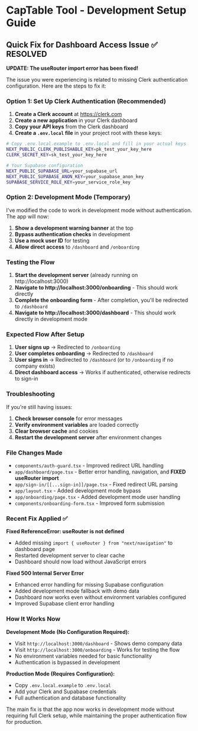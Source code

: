 # CapTable Tool - Development Setup Guide

## Quick Fix for Dashboard Access Issue ✅ RESOLVED

**UPDATE: The useRouter import error has been fixed!**

The issue you were experiencing is related to missing Clerk authentication configuration. Here are the steps to fix it:

### Option 1: Set Up Clerk Authentication (Recommended)

1. **Create a Clerk account** at https://clerk.com
2. **Create a new application** in your Clerk dashboard
3. **Copy your API keys** from the Clerk dashboard
4. **Create a `.env.local` file** in your project root with these keys:

```bash
# Copy .env.local.example to .env.local and fill in your actual keys
NEXT_PUBLIC_CLERK_PUBLISHABLE_KEY=pk_test_your_key_here
CLERK_SECRET_KEY=sk_test_your_key_here

# Your Supabase configuration
NEXT_PUBLIC_SUPABASE_URL=your_supabase_url
NEXT_PUBLIC_SUPABASE_ANON_KEY=your_supabase_anon_key
SUPABASE_SERVICE_ROLE_KEY=your_service_role_key
```

### Option 2: Development Mode (Temporary)

I've modified the code to work in development mode without authentication. The app will now:

1. **Show a development warning banner** at the top
2. **Bypass authentication checks** in development
3. **Use a mock user ID** for testing
4. **Allow direct access** to `/dashboard` and `/onboarding`

### Testing the Flow

1. **Start the development server** (already running on http://localhost:3000)
2. **Navigate to http://localhost:3000/onboarding** - This should work directly
3. **Complete the onboarding form** - After completion, you'll be redirected to `/dashboard`
4. **Navigate to http://localhost:3000/dashboard** - This should work directly in development mode

### Expected Flow After Setup

1. **User signs up** → Redirected to `/onboarding`
2. **User completes onboarding** → Redirected to `/dashboard`  
3. **User signs in** → Redirected to `/dashboard` (or to `/onboarding` if no company exists)
4. **Direct dashboard access** → Works if authenticated, otherwise redirects to sign-in

### Troubleshooting

If you're still having issues:

1. **Check browser console** for error messages
2. **Verify environment variables** are loaded correctly
3. **Clear browser cache** and cookies
4. **Restart the development server** after environment changes

### File Changes Made

- `components/auth-guard.tsx` - Improved redirect URL handling
- `app/dashboard/page.tsx` - Better error handling, navigation, and **FIXED useRouter import**
- `app/sign-in/[[...sign-in]]/page.tsx` - Fixed redirect URL parsing
- `app/layout.tsx` - Added development mode bypass
- `app/onboarding/page.tsx` - Added development mode user handling
- `components/onboarding-form.tsx` - Improved form submission

### Recent Fix Applied ✅

**Fixed ReferenceError: useRouter is not defined**
- Added missing `import { useRouter } from "next/navigation"` to dashboard page
- Restarted development server to clear cache
- Dashboard should now load without JavaScript errors

**Fixed 500 Internal Server Error**
- Enhanced error handling for missing Supabase configuration
- Added development mode fallback with demo data
- Dashboard now works even without environment variables configured
- Improved Supabase client error handling

### How It Works Now

**Development Mode (No Configuration Required):**
- Visit `http://localhost:3000/dashboard` - Shows demo company data
- Visit `http://localhost:3000/onboarding` - Works for testing the flow
- No environment variables needed for basic functionality
- Authentication is bypassed in development

**Production Mode (Requires Configuration):**
- Copy `.env.local.example` to `.env.local`
- Add your Clerk and Supabase credentials
- Full authentication and database functionality

The main fix is that the app now works in development mode without requiring full Clerk setup, while maintaining the proper authentication flow for production.